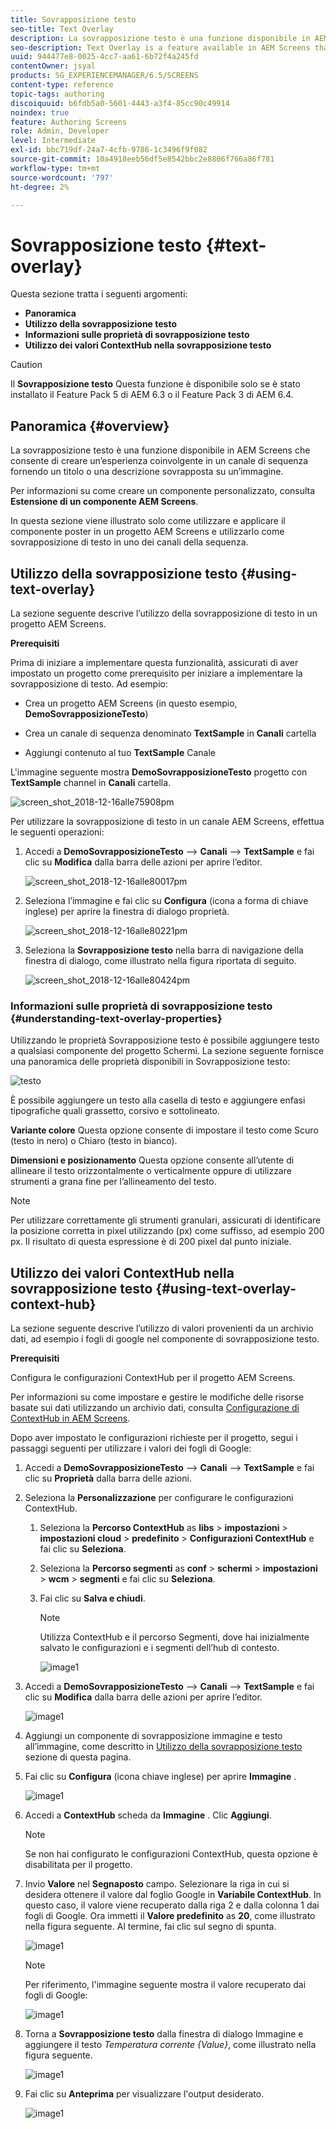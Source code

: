 ```yaml
---
title: Sovrapposizione testo
seo-title: Text Overlay
description: La sovrapposizione testo è una funzione disponibile in AEM Screens che consente di creare un’esperienza coinvolgente in un canale di sequenza fornendo un titolo o una descrizione sovrapposta su un’immagine. Per ulteriori informazioni, segui questa pagina.
seo-description: Text Overlay is a feature available in AEM Screens that allows you to create a compelling experience in a Sequence Channel by providing a title or a description overlaid on top of an image. Follow this page to learn more.
uuid: 944477e8-0025-4cc7-aa61-6b72f4a245fd
contentOwner: jsyal
products: SG_EXPERIENCEMANAGER/6.5/SCREENS
content-type: reference
topic-tags: authoring
discoiquuid: b6fdb5a0-5601-4443-a3f4-85cc90c49914
noindex: true
feature: Authoring Screens
role: Admin, Developer
level: Intermediate
exl-id: bbc719df-24a7-4cfb-9786-1c3496f9f082
source-git-commit: 10a4918eeb56df5e8542bbc2e8806f766a86f781
workflow-type: tm+mt
source-wordcount: '797'
ht-degree: 2%

---
```


# Sovrapposizione testo {#text-overlay}

Questa sezione tratta i seguenti argomenti:

* **Panoramica**
* **Utilizzo della sovrapposizione testo**
* **Informazioni sulle proprietà di sovrapposizione testo**
* **Utilizzo dei valori ContextHub nella sovrapposizione testo**

>[!CAUTION]
>
>Il **Sovrapposizione testo** Questa funzione è disponibile solo se è stato installato il Feature Pack 5 di AEM 6.3 o il Feature Pack 3 di AEM 6.4.

## Panoramica {#overview}

La sovrapposizione testo è una funzione disponibile in AEM Screens che consente di creare un’esperienza coinvolgente in un canale di sequenza fornendo un titolo o una descrizione sovrapposta su un’immagine.

Per informazioni su come creare un componente personalizzato, consulta **Estensione di un componente AEM Screens**.

In questa sezione viene illustrato solo come utilizzare e applicare il componente poster in un progetto AEM Screens e utilizzarlo come sovrapposizione di testo in uno dei canali della sequenza.

## Utilizzo della sovrapposizione testo {#using-text-overlay}

La sezione seguente descrive l’utilizzo della sovrapposizione di testo in un progetto AEM Screens.

**Prerequisiti**

Prima di iniziare a implementare questa funzionalità, assicurati di aver impostato un progetto come prerequisito per iniziare a implementare la sovrapposizione di testo. Ad esempio:

* Crea un progetto AEM Screens (in questo esempio, **DemoSovrapposizioneTesto**)

* Crea un canale di sequenza denominato **TextSample** in **Canali** cartella

* Aggiungi contenuto al tuo **TextSample** Canale

L&#39;immagine seguente mostra **DemoSovrapposizioneTesto** progetto con **TextSample** channel in **Canali** cartella.

![screen_shot_2018-12-16alle75908pm](assets/screen_shot_2018-12-16at75908pm.png)

Per utilizzare la sovrapposizione di testo in un canale AEM Screens, effettua le seguenti operazioni:

1. Accedi a **DemoSovrapposizioneTesto** —> **Canali** —> **TextSample** e fai clic su **Modifica** dalla barra delle azioni per aprire l’editor.

   ![screen_shot_2018-12-16alle80017pm](assets/screen_shot_2018-12-16at80017pm.png)

1. Seleziona l’immagine e fai clic su **Configura** (icona a forma di chiave inglese) per aprire la finestra di dialogo proprietà.

   ![screen_shot_2018-12-16alle80221pm](assets/screen_shot_2018-12-16at80221pm.png)

1. Seleziona la **Sovrapposizione testo** nella barra di navigazione della finestra di dialogo, come illustrato nella figura riportata di seguito.

   ![screen_shot_2018-12-16alle80424pm](assets/screen_shot_2018-12-16at80424pm.png)

### Informazioni sulle proprietà di sovrapposizione testo {#understanding-text-overlay-properties}

Utilizzando le proprietà Sovrapposizione testo è possibile aggiungere testo a qualsiasi componente del progetto Schermi. La sezione seguente fornisce una panoramica delle proprietà disponibili in Sovrapposizione testo:

![testo](assets/text.gif)

È possibile aggiungere un testo alla casella di testo e aggiungere enfasi tipografiche quali grassetto, corsivo e sottolineato.

**Variante colore** Questa opzione consente di impostare il testo come Scuro (testo in nero) o Chiaro (testo in bianco).

**Dimensioni e posizionamento** Questa opzione consente all’utente di allineare il testo orizzontalmente o verticalmente oppure di utilizzare strumenti a grana fine per l’allineamento del testo.

>[!NOTE]
>
>Per utilizzare correttamente gli strumenti granulari, assicurati di identificare la posizione corretta in pixel utilizzando (px) come suffisso, ad esempio 200 px. Il risultato di questa espressione è di 200 pixel dal punto iniziale.

## Utilizzo dei valori ContextHub nella sovrapposizione testo {#using-text-overlay-context-hub}

La sezione seguente descrive l’utilizzo di valori provenienti da un archivio dati, ad esempio i fogli di google nel componente di sovrapposizione testo.

**Prerequisiti**

Configura le configurazioni ContextHub per il progetto AEM Screens.

Per informazioni su come impostare e gestire le modifiche delle risorse basate sui dati utilizzando un archivio dati, consulta [Configurazione di ContextHub in AEM Screens](https://experienceleague.adobe.com/docs/experience-manager-screens/user-guide/developing/configuring-context-hub.html).

Dopo aver impostato le configurazioni richieste per il progetto, segui i passaggi seguenti per utilizzare i valori dei fogli di Google:

1. Accedi a **DemoSovrapposizioneTesto** —> **Canali** —> **TextSample** e fai clic su **Proprietà** dalla barra delle azioni.

1. Seleziona la **Personalizzazione** per configurare le configurazioni ContextHub.

   1. Seleziona la **Percorso ContextHub** as **libs** > **impostazioni** > **impostazioni cloud** > **predefinito** > **Configurazioni ContextHub** e fai clic su **Seleziona**.

   1. Seleziona la **Percorso segmenti** as **conf** > **schermi** > **impostazioni** > **wcm** > **segmenti** e fai clic su **Seleziona**.

   1. Fai clic su **Salva e chiudi**.

      >[!NOTE]
      >
      >Utilizza ContextHub e il percorso Segmenti, dove hai inizialmente salvato le configurazioni e i segmenti dell’hub di contesto.

      ![image1](/help/user-guide/assets/text-overlay/text-overlay8.png)

1. Accedi a **DemoSovrapposizioneTesto** —> **Canali** —> **TextSample** e fai clic su **Modifica** dalla barra delle azioni per aprire l’editor.

   ![image1](/help/user-guide/assets/text-overlay/text-overlay1.png)

1. Aggiungi un componente di sovrapposizione immagine e testo all’immagine, come descritto in [Utilizzo della sovrapposizione testo](/help/user-guide/text-overlay.md#using-text-overlay) sezione di questa pagina.

1. Fai clic su **Configura** (icona chiave inglese) per aprire **Immagine** .

   ![image1](/help/user-guide/assets/text-overlay/text-overlay4.png)

1. Accedi a **ContextHub** scheda da **Immagine** . Clic **Aggiungi**.

   >[!NOTE]
   >Se non hai configurato le configurazioni ContextHub, questa opzione è disabilitata per il progetto.

1. Invio **Valore** nel **Segnaposto** campo. Selezionare la riga in cui si desidera ottenere il valore dal foglio Google in **Variabile ContextHub**. In questo caso, il valore viene recuperato dalla riga 2 e dalla colonna 1 dai fogli di Google. Ora immetti il **Valore predefinito** as **20**, come illustrato nella figura seguente. Al termine, fai clic sul segno di spunta.

   ![image1](/help/user-guide/assets/text-overlay/text-overlay5.png)

   >[!NOTE]
   >Per riferimento, l&#39;immagine seguente mostra il valore recuperato dai fogli di Google:

   ![image1](/help/user-guide/assets/text-overlay/text-overlay6.png)

1. Torna a **Sovrapposizione testo** dalla finestra di dialogo Immagine e aggiungere il testo *Temperatura corrente {Value}*, come illustrato nella figura seguente.

   ![image1](/help/user-guide/assets/text-overlay/text-overlay7.png)

1. Fai clic su **Anteprima** per visualizzare l&#39;output desiderato.

   ![image1](/help/user-guide/assets/text-overlay/text-overlay10.png)
